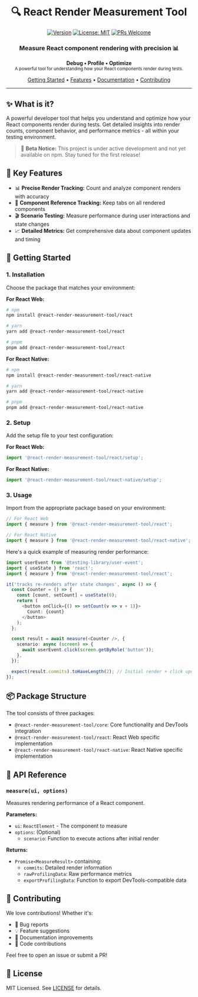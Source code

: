 <div align="center">

# 🔍 React Render Measurement Tool

[![Version](https://img.shields.io/npm/v/@react-render-measurement-tool/core?color=blue&label=version)](https://www.npmjs.com/package/@react-render-measurement-tool/core)
[![License: MIT](https://img.shields.io/badge/License-MIT-yellow.svg)](https://opensource.org/licenses/MIT)
[![PRs Welcome](https://img.shields.io/badge/PRs-welcome-brightgreen.svg)](https://github.com/V3RON/react-render-measurement-tool/pulls)

### Measure React component rendering with precision 📊

<p align="center">
  <strong>Debug • Profile • Optimize</strong>
  <br />
  <sub>A powerful tool for understanding how your React components render during tests.</sub>
</p>

[Getting Started](#-getting-started) •
[Features](#-key-features) •
[Documentation](#-api-reference) •
[Contributing](#-contributing)

---

</div>

## ✨ What is it?

A powerful developer tool that helps you understand and optimize how your React components render during tests. Get detailed insights into render counts, component behavior, and performance metrics - all within your testing environment.

> 🚧 **Beta Notice:** This project is under active development and not yet available on npm. Stay tuned for the first release!

## 🎯 Key Features

- 📊 **Precise Render Tracking:** Count and analyze component renders with accuracy
- 🔄 **Component Reference Tracking:** Keep tabs on all rendered components
- 🎬 **Scenario Testing:** Measure performance during user interactions and state changes
- 📈 **Detailed Metrics:** Get comprehensive data about component updates and timing

## 🚀 Getting Started

### 1. Installation

Choose the package that matches your environment:

**For React Web:**
```bash
# npm
npm install @react-render-measurement-tool/react

# yarn
yarn add @react-render-measurement-tool/react

# pnpm
pnpm add @react-render-measurement-tool/react
```

**For React Native:**
```bash
# npm
npm install @react-render-measurement-tool/react-native

# yarn
yarn add @react-render-measurement-tool/react-native

# pnpm
pnpm add @react-render-measurement-tool/react-native
```

### 2. Setup

Add the setup file to your test configuration:

**For React Web:**
```javascript
import '@react-render-measurement-tool/react/setup';
```

**For React Native:**
```javascript
import '@react-render-measurement-tool/react-native/setup';
```

### 3. Usage

Import from the appropriate package based on your environment:

```typescript
// For React Web
import { measure } from '@react-render-measurement-tool/react';

// For React Native
import { measure } from '@react-render-measurement-tool/react-native';
```

Here's a quick example of measuring render performance:

```typescript
import userEvent from '@testing-library/user-event';
import { useState } from 'react';
import { measure } from '@react-render-measurement-tool/react';

it('tracks re-renders after state changes', async () => {
  const Counter = () => {
    const [count, setCount] = useState(0);
    return (
      <button onClick={() => setCount(v => v + 1)}>
        Count: {count}
      </button>
    );
  };

  const result = await measure(<Counter />, {
    scenario: async (screen) => {
      await userEvent.click(screen.getByRole('button'));
    },
  });

  expect(result.commits).toHaveLength(2); // Initial render + click update
});
```

## 📦 Package Structure

The tool consists of three packages:
- `@react-render-measurement-tool/core`: Core functionality and DevTools integration
- `@react-render-measurement-tool/react`: React Web specific implementation
- `@react-render-measurement-tool/react-native`: React Native specific implementation

## 📖 API Reference

### `measure(ui, options)`

Measures rendering performance of a React component.

**Parameters:**
- `ui`: `ReactElement` - The component to measure
- `options`: (Optional)
  - `scenario`: Function to execute actions after initial render

**Returns:**
- `Promise<MeasureResult>` containing:
  - `commits`: Detailed render information
  - `rawProfilingData`: Raw performance metrics
  - `exportProfilingData`: Function to export DevTools-compatible data

## 🤝 Contributing

We love contributions! Whether it's:
- 🐛 Bug reports
- 💡 Feature suggestions
- 📝 Documentation improvements
- 🔧 Code contributions

Feel free to open an issue or submit a PR!

## 📄 License

MIT Licensed. See [LICENSE](LICENSE) for details.

